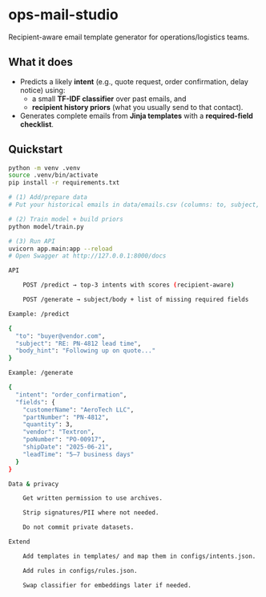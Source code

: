 # ops-mail-studio

Recipient-aware email template generator for operations/logistics teams.

## What it does
- Predicts a likely **intent** (e.g., quote request, order confirmation, delay notice) using:
  - a small **TF-IDF classifier** over past emails, and
  - **recipient history priors** (what you usually send to that contact).
- Generates complete emails from **Jinja templates** with a **required-field checklist**.

## Quickstart
```bash
python -m venv .venv
source .venv/bin/activate
pip install -r requirements.txt

# (1) Add/prepare data
# Put your historical emails in data/emails.csv (columns: to, subject, body, intent)

# (2) Train model + build priors
python model/train.py

# (3) Run API
uvicorn app.main:app --reload
# Open Swagger at http://127.0.0.1:8000/docs

API

    POST /predict → top-3 intents with scores (recipient-aware)

    POST /generate → subject/body + list of missing required fields

Example: /predict

{
  "to": "buyer@vendor.com",
  "subject": "RE: PN-4812 lead time",
  "body_hint": "Following up on quote..."
}

Example: /generate

{
  "intent": "order_confirmation",
  "fields": {
    "customerName": "AeroTech LLC",
    "partNumber": "PN-4812",
    "quantity": 3,
    "vendor": "Textron",
    "poNumber": "PO-00917",
    "shipDate": "2025-06-21",
    "leadTime": "5–7 business days"
  }
}

Data & privacy

    Get written permission to use archives.

    Strip signatures/PII where not needed.

    Do not commit private datasets.

Extend

    Add templates in templates/ and map them in configs/intents.json.

    Add rules in configs/rules.json.

    Swap classifier for embeddings later if needed.
